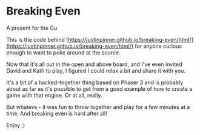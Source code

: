 # Breaking Even
A present for the Gu

This is the code behind [https://justinpinner.github.io/breaking-even/html/](https://justinpinner.github.io/breaking-even/html/)
for anyone curious enough to want to poke around at the source.

Now that it's all out in the open and above board, and I've even invited David and Kath to play, I figured I could relax 
a bit and share it with you.

It's a bit of a hacked-together thing based on Phaser 3 and is probably about as far as it's possible to
get from a good example of how to create a game with that engine. Or at all, really.

But whatevs - it was fun to throw together and play for a few minutes at a time. And breaking even is hard after all!

Enjoy :)
